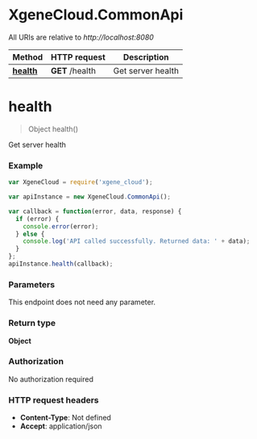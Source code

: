 # XgeneCloud.CommonApi

All URIs are relative to *http://localhost:8080*

Method | HTTP request | Description
------------- | ------------- | -------------
[**health**](CommonApi.md#health) | **GET** /health | Get server health


<a name="health"></a>
# **health**
> Object health()

Get server health



### Example
```javascript
var XgeneCloud = require('xgene_cloud');

var apiInstance = new XgeneCloud.CommonApi();

var callback = function(error, data, response) {
  if (error) {
    console.error(error);
  } else {
    console.log('API called successfully. Returned data: ' + data);
  }
};
apiInstance.health(callback);
```

### Parameters
This endpoint does not need any parameter.

### Return type

**Object**

### Authorization

No authorization required

### HTTP request headers

 - **Content-Type**: Not defined
 - **Accept**: application/json

